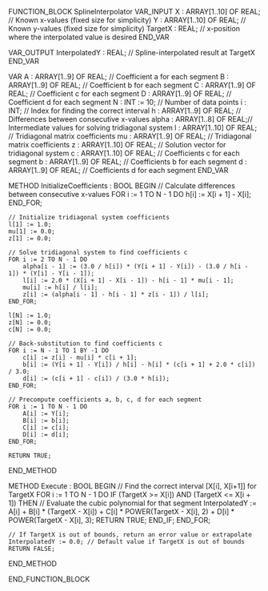 FUNCTION_BLOCK SplineInterpolator
VAR_INPUT
    X : ARRAY[1..10] OF REAL; // Known x-values (fixed size for simplicity)
    Y : ARRAY[1..10] OF REAL; // Known y-values (fixed size for simplicity)
    TargetX : REAL;             // x-position where the interpolated value is desired
END_VAR

VAR_OUTPUT
    InterpolatedY : REAL;       // Spline-interpolated result at TargetX
END_VAR

VAR
    A : ARRAY[1..9] OF REAL;   // Coefficient a for each segment
    B : ARRAY[1..9] OF REAL;   // Coefficient b for each segment
    C : ARRAY[1..9] OF REAL;   // Coefficient c for each segment
    D : ARRAY[1..9] OF REAL;   // Coefficient d for each segment
    N : INT := 10;             // Number of data points
    i : INT;                   // Index for finding the correct interval
    h : ARRAY[1..9] OF REAL;   // Differences between consecutive x-values
    alpha : ARRAY[1..8] OF REAL;// Intermediate values for solving tridiagonal system
    l : ARRAY[1..10] OF REAL;  // Tridiagonal matrix coefficients
    mu : ARRAY[1..9] OF REAL;  // Tridiagonal matrix coefficients
    z : ARRAY[1..10] OF REAL;  // Solution vector for tridiagonal system
    c : ARRAY[1..10] OF REAL;  // Coefficients c for each segment
    b : ARRAY[1..9] OF REAL;   // Coefficients b for each segment
    d : ARRAY[1..9] OF REAL;   // Coefficients d for each segment
END_VAR

METHOD InitializeCoefficients : BOOL
BEGIN
    // Calculate differences between consecutive x-values
    FOR i := 1 TO N - 1 DO
        h[i] := X[i + 1] - X[i];
    END_FOR;

    // Initialize tridiagonal system coefficients
    l[1] := 1.0;
    mu[1] := 0.0;
    z[1] := 0.0;

    // Solve tridiagonal system to find coefficients c
    FOR i := 2 TO N - 1 DO
        alpha[i - 1] := (3.0 / h[i]) * (Y[i + 1] - Y[i]) - (3.0 / h[i - 1]) * (Y[i] - Y[i - 1]);
        l[i] := 2.0 * (X[i + 1] - X[i - 1]) - h[i - 1] * mu[i - 1];
        mu[i] := h[i] / l[i];
        z[i] := (alpha[i - 1] - h[i - 1] * z[i - 1]) / l[i];
    END_FOR;

    l[N] := 1.0;
    z[N] := 0.0;
    c[N] := 0.0;

    // Back-substitution to find coefficients c
    FOR i := N - 1 TO 1 BY -1 DO
        c[i] := z[i] - mu[i] * c[i + 1];
        b[i] := (Y[i + 1] - Y[i]) / h[i] - h[i] * (c[i + 1] + 2.0 * c[i]) / 3.0;
        d[i] := (c[i + 1] - c[i]) / (3.0 * h[i]);
    END_FOR;

    // Precompute coefficients a, b, c, d for each segment
    FOR i := 1 TO N - 1 DO
        A[i] := Y[i];
        B[i] := b[i];
        C[i] := c[i];
        D[i] := d[i];
    END_FOR;

    RETURN TRUE;
END_METHOD

METHOD Execute : BOOL
BEGIN
    // Find the correct interval [X[i], X[i+1]] for TargetX
    FOR i := 1 TO N - 1 DO
        IF (TargetX >= X[i]) AND (TargetX <= X[i + 1]) THEN
            // Evaluate the cubic polynomial for that segment
            InterpolatedY := A[i] + B[i] * (TargetX - X[i]) + C[i] * POWER(TargetX - X[i], 2) + D[i] * POWER(TargetX - X[i], 3);
            RETURN TRUE;
        END_IF;
    END_FOR;

    // If TargetX is out of bounds, return an error value or extrapolate
    InterpolatedY := 0.0; // Default value if TargetX is out of bounds
    RETURN FALSE;
END_METHOD

END_FUNCTION_BLOCK
